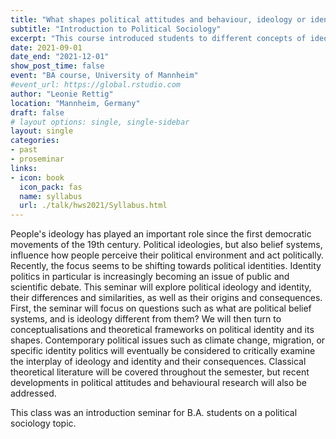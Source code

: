```yaml
---
title: "What shapes political attitudes and behaviour, ideology or identity?"
subtitle: "Introduction to Political Sociology"
excerpt: "This course introduced students to different concepts of ideology and identity, as well as how it interplays with political attitudes and behaviour."
date: 2021-09-01
date_end: "2021-12-01"
show_post_time: false
event: "BA course, University of Mannheim"
#event_url: https://global.rstudio.com
author: "Leonie Rettig"
location: "Mannheim, Germany"
draft: false
# layout options: single, single-sidebar
layout: single
categories:
- past
- proseminar
links:
- icon: book
  icon_pack: fas
  name: syllabus
  url: ./talk/hws2021/Syllabus.html
---
```

People's ideology has played an important role since the first democratic movements of the 19th century. Political ideologies, but also belief systems, influence how people perceive their political environment and act politically. Recently, the focus seems to be shifting towards political identities. Identity politics in particular is increasingly becoming an issue of public and scientific debate. This seminar will explore political ideology and identity, their differences and similarities, as well as their origins and consequences. First, the seminar will focus on questions such as what are political belief systems, and is ideology different from them? We will then turn to conceptualisations and theoretical frameworks on political identity and its shapes. Contemporary political issues such as climate change, migration, or specific identity politics will eventually be considered to critically examine the interplay of ideology and identity and their consequences. Classical theoretical literature will be covered throughout the semester, but recent developments in political attitudes and behavioural research will also be addressed.

This class was an introduction seminar for B.A. students on a political sociology topic. 

